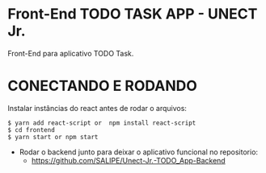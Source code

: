 # Front-End TODO TASK APP - UNECT Jr.
Front-End para aplicativo TODO Task.


# CONECTANDO E RODANDO
Instalar instâncias do react antes de rodar o arquivos:

    $ yarn add react-script or  npm install react-script
    $ cd frontend
    $ yarn start or npm start

- Rodar o backend junto para deixar o aplicativo funcional no repositorio:
  - https://github.com/SALIPE/Unect-Jr.-TODO_App-Backend
 

